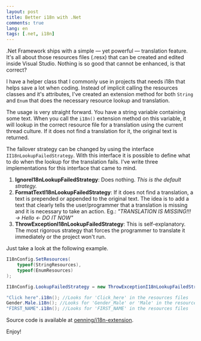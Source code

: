 ```yaml
---
layout: post
title: Better i18n with .Net
comments: true
lang: en
tags: [.net, i18n]
---
```


.Net Framework ships with a simple — yet powerful — translation feature. It's all about those resources files (.resx) that can be created and edited inside Visual Studio. Nothing is so good that cannot be enhanced, is that correct?

I have a helper class that I commonly use in projects that needs i18n that helps save a lot when coding. Instead of implicit calling the resources classes and it's attributes, I've created an extension method for both `String` and `Enum` that does the necessary resource lookup and translation.

The usage is very straight forward. You have a string variable containing some text. When you call the `i18n()` extension method on this variable, it will lookup in the correct resource file for a translation using the current thread culture. If it does not find a translation for it, the original text is returned.

The failover strategy can be changed by using the interface `II18nLookupFailedStrategy`. With this interface it is possible to define what to do when the lookup for the translation fails. I've write three implementations for this interface that came to mind.

1. **IgnoreI18nLookupFailedStrategy**: Does nothing. *This is the default strategy.*
2. **FormatTextI18nLookupFailedStrategy**: If it does not find a translation, a text is prepended or appended to the original text. The idea is to add a text that clearly tells the user/programmer that a translation is missing and it is necessary to take an action. Eg.: *"TRANSLATION IS MISSING!!! -> Hello <- DO IT NOW"*
3. **ThrowExceptionI18nLookupFailedStrategy**: This is self-explanatory. The most rigorous strategy that forces the programmer to translate it immediately or the project won't run.

Just take a look at the following example.

~~~csharp
I18nConfig.SetResources(
    typeof(StringResources),
    typeof(EnumResources)
);

I18nConfig.LookupFailedStrategy = new ThrowExceptionI18nLookupFailedStrategy();

"Click here".i18n(); //Looks for 'Click_here' in the resources files
Gender.Male.i18n(); //Looks for 'Gender_Male' or 'Male' in the resources files
"FIRST_NAME".i18n(); //Looks for 'FIRST_NAME' in the resources files
~~~

Source code is available at [oenning/i18n-extension](https://github.com/oenning/i18n-extension).

Enjoy!